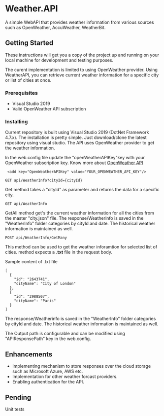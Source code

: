 # Weather.API

A simple WebAPI that provides weather information from various sources such as OpenWeather, AccuWeather, WeatherBit.

## Getting Started

These instructions will get you a copy of the project up and running on your local machine for development and testing purposes. 

The curent implementation is limited to using OpenWeather provider.
Using WeatherAPI, you can retrieve current weather information for a specific city or list of cities at once.


### Prerequisites

* Visual Studio 2019
* Valid OpenWeather API subscription



### Installing

Current repository is built using Visual Studio 2019 (DotNet Framework 4.7.x).
The installation is pretty simple. Just download/clone the latest repository using visual studio.
The API uses OpenWeather provider to get the weather information.

In the web.config file update the "openWeatherAPIKey"key with your OpenWeather subscription key.
Know more about [OpenWeather API](https://openweathermap.org/api)
``` 
 <add key="OpenWeatherAPIKey" value="YOUR_OPENWEATHER_API_KEY"/>
```

```
GET api/WeatherInfo?cityId={cityId}
```
Get method takes a "cityId" as parameter and returns the data for a specific city.

```
GET api/WeatherInfo
```
GetAll method get's the current weather information for all the cities from the master "city.json" file. The response/Weatherinfo is saved in the "WeatherInfo" folder categories by cityId and date. The historical weather information is maintained as well.

```
POST api/WeatherInfo/GetMany
```
This method can be used to get the weather inforamtion for selected list of cities. method expects a **.txt** file in the request body.

Sample content of .txt file
```
[
  {
    "id": "2643741",
    "cityName": "City of London"
  },
  {
    "id": "2988507",
    "cityName": "Paris"
  }
]
```

The response/Weatherinfo is saved in the "WeatherInfo" folder categories by cityId and date. The historical weather information is maintained as well.

The Output path is configurable and can be modified using "APIResponsePath" key in the web.config. 

## Enhancements
* Implementing mechanism to store responses over the cloud storage such as Microsoft Azure, AWS etc.
* Implementation for other weather forcast providers.
* Enabling authentication for the API.

## Pending
Unit tests

